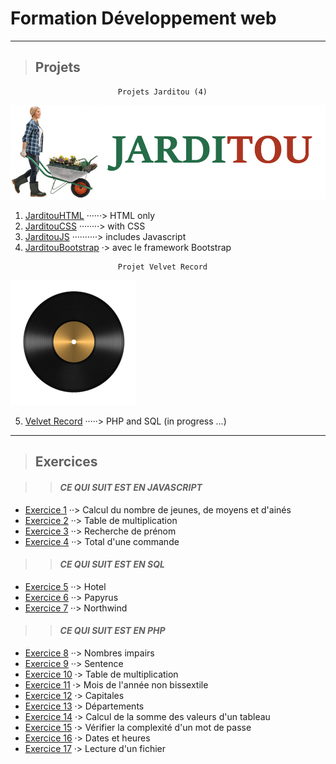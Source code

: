 ﻿# **Formation Développement web**

---

> ## Projets

```
                        Projets Jarditou (4)
```
![Logo Jarditou](projets/jarditouCSS/src/img/jarditou_logo.jpg "Logo Jarditou")

1. [JarditouHTML](projets/jarditouHTML "uniquement en HTML") ······> HTML only
2. [JarditouCSS](projets/jarditouCSS "HTML + CSS")  ········> with CSS
3. [JarditouJS](projets/jarditouJS "le javascript est utilisé pour le formulaire") ··········> includes Javascript
4. [JarditouBootstrap](projets/jarditouBootstrap "la mise en page se fait avec Bootstrap") ·> avec le framework Bootstrap

```
                        Projet Velvet Record
```
![Velvet Record](projets/record/img/logo/vinyle.png "Velvet Record")

5. [Velvet Record](projets/record "PHP et SQL") ·····> PHP and SQL (in progress ...)

___

> ## Exercices

>> #### ***CE QUI SUIT EST EN JAVASCRIPT***

* [Exercice  1](javaScript/exercice_01_tranchesDages "Calcul du nombre de jeunes, de moyens et d'ainés") ··> Calcul du nombre de jeunes, de moyens et d'ainés
* [Exercice  2](javaScript/exercice_02_multiplication "Table de muliplication (choisir un chiffre et elle est caluler jusqu'à 10)") ··> Table de multiplication
* [Exercice  3](javaScript/exercice_03_rchDePrenom "Recherche d'un prénom (si le prénom est trouvé, il est supprimer de la liste)") ··> Recherche de prénom
* [Exercice  4](javaScript/exercice_04_totalDuneCommande "Total d'une commande") ··> Total d'une commande

>> #### ***CE QUI SUIT EST EN SQL***

* [Exercice  5](SQL/exercice_05_casHotel "Cas Hotel") ··> Hotel
* [Exercice  6](SQL/exercice_06_casPapyrus "Cas Papyrus") ··> Papyrus
* [Exercice  7](SQL/exercice_07_Northwind "Étude de cas Northwind") ··> Northwind


>> #### ***CE QUI SUIT EST EN PHP***

* [Exercice  8](PHP/exercice_08_nbImpairs "Nombres impairs") ··> Nombres impairs
* [Exercice  9](PHP/exercice_09_sentence "La phrase (se répète en boucle)") ··> Sentence
* [Exercice 10](PHP/exercice_10_tableMultiplication "Table de multiplication") ·> Table de multiplication
* [Exercice 11](PHP/exercice_11_moisDeLanneeNonBisectile "Mois de l'année bisextile") ·> Mois de l'année non bissextile
* [Exercice 12](PHP/exercice_12_Capitales "Capitales") ·> Capitales
* [Exercice 13](PHP/exercice_13_departements "Départemnts") ·> Départements
* [Exercice 14](PHP/exercice_14_calculDeLaSommeDesValeursDunTableau "Calcul de la somme des valeurs d'un tableau") ·> Calcul de la somme des valeurs d'un tableau
* [Exercice 15](PHP/exercice_15_pswd "Vérifier la compléxité d'un mot de passe") ·> Vérifier la complexité d'un mot de passe
* [Exercice 16](PHP/exercice_16_datesEtHeures "Dates et heures") ·> Dates et heures
* [Exercice 17](PHP/exercice_17_lectureDunFichier "Lecture d'un fichier") ·> Lecture d'un fichier